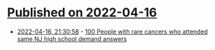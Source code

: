 # [Published on 2022-04-16](index.md)

* [2022-04-16, 21:30:58](https://news.ycombinator.com/item?id=31056262) - [100 People with rare cancers who attended same NJ high school demand answers](https://www.foxnews.com/us/colonia-high-school-rare-cancer-link)

